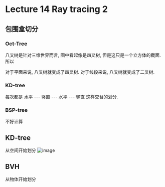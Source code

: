 # Lecture 14 Ray tracing 2

## 包围盒切分

### Oct-Tree
八叉树是针对三维世界而言, 图中看起像是四叉树, 但是这只是一个立方体的截面.
所以

对于平面来说, 八叉树就变成了四叉树.
对于线段来说, 八叉树就变成了二叉树.

### KD-tree
每次都是 水平 --- 竖直 --- 水平 --- 竖直 这样交替的划分.

### BSP-tree
不好计算

## KD-tree
从空间开始划分
![image](https://github.com/lumixraku/NotesForGraphics/raw/master/images/kdtree.jpg)


## BVH
从物体开始划分